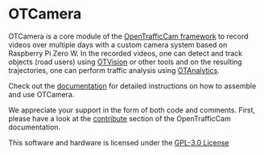 # OTCamera

OTCamera is a core module of the [OpenTrafficCam framework](https://github.com/OpenTrafficCam) to record videos over multiple days with a custom camera system based on Raspberry Pi Zero W.
In the recorded videos, one can detect and track objects (road users) using [OTVision](https://github.com/OpenTrafficCam/OTVision) or other tools and on the resulting trajectories, one can perform traffic analysis using [OTAnalytics](https://github.com/OpenTrafficCam/OTAnalytics).

Check out the [documentation](https://opentrafficcam.org/OTCamera) for detailed instructions on how to assemble and use OTCamera.

We appreciate your support in the form of both code and comments. First, please have a look at the [contribute](https://opentrafficcam.org/contribute) section of the OpenTrafficCam documentation.

This software and hardware is licensed under the [GPL-3.0 License](LICENSE)
